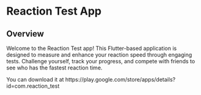 <!DOCTYPE html>
<html lang="en">
</head>
<body>
    <h1>Reaction Test App</h1>
    <h2>Overview</h2>
    <p>Welcome to the Reaction Test app! This Flutter-based application is designed to measure and enhance your reaction speed through engaging tests. Challenge yourself, track your progress, and compete with friends to see who has the fastest reaction time.</p>
    <p> You can download it at https://play.google.com/store/apps/details?id=com.reaction_test</p?
    <img width="493" alt="image" src="https://github.com/araju6/Reaction-test-App/assets/61385307/c6bfc0f6-c4c4-4a32-8d30-f085024b41ce">
